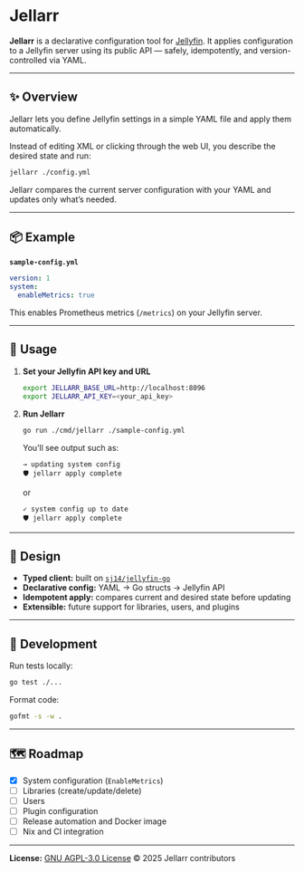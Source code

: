# Jellarr

**Jellarr** is a declarative configuration tool for [Jellyfin](https://jellyfin.org).
It applies configuration to a Jellyfin server using its public API — safely, idempotently, and version-controlled via YAML.

---

## ✨ Overview

Jellarr lets you define Jellyfin settings in a simple YAML file and apply them automatically.

Instead of editing XML or clicking through the web UI, you describe the desired state and run:

```bash
jellarr ./config.yml
```

Jellarr compares the current server configuration with your YAML and updates only what’s needed.

---

## 📦 Example

**`sample-config.yml`**

```yaml
version: 1
system:
  enableMetrics: true
```

This enables Prometheus metrics (`/metrics`) on your Jellyfin server.

---

## 🚀 Usage

1. **Set your Jellyfin API key and URL**

   ```bash
   export JELLARR_BASE_URL=http://localhost:8096
   export JELLARR_API_KEY=<your_api_key>
   ```

2. **Run Jellarr**

   ```bash
   go run ./cmd/jellarr ./sample-config.yml
   ```

   You’ll see output such as:

   ```
   → updating system config
   🛡️ jellarr apply complete
   ```

   or

   ```
   ✓ system config up to date
   🛡️ jellarr apply complete
   ```

---

## 🧠 Design

* **Typed client:** built on [`sj14/jellyfin-go`](https://github.com/sj14/jellyfin-go)
* **Declarative config:** YAML → Go structs → Jellyfin API
* **Idempotent apply:** compares current and desired state before updating
* **Extensible:** future support for libraries, users, and plugins

---

## 🧪 Development

Run tests locally:

```bash
go test ./...
```

Format code:

```bash
gofmt -s -w .
```

---

## 🗺️ Roadmap

* [x] System configuration (`EnableMetrics`)
* [ ] Libraries (create/update/delete)
* [ ] Users
* [ ] Plugin configuration
* [ ] Release automation and Docker image
* [ ] Nix and CI integration

---

**License:** [GNU AGPL-3.0 License](https://www.gnu.org/licenses/agpl-3.0.html)
© 2025 Jellarr contributors
